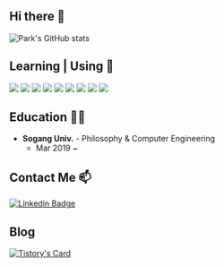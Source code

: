 ## Hi there 👋


![Park's GitHub stats](https://github-readme-stats-sigma-five.vercel.app/api?username=lina1919&show_icons=true&theme=omni)

## Learning | Using 🧠
  <img src="https://img.shields.io/badge/python-3776AB?style=flat-square&logo=python&logoColor=white"> <img src="https://img.shields.io/badge/django-092E20?style=flat-square&logo=django&logoColor=white"> 
  <img src="https://img.shields.io/badge/Java-007396?style=flat-square&logo=Java&logoColor=white"> 
  <img src="https://img.shields.io/badge/SpringBoot-6DB33F?style=flat-square&logo=SpringBoot&logoColor=white"/></a> 
  <img src="https://img.shields.io/badge/c-%2300599C.svg?style=flat-square&logo=c&logoColor=white"> 
  <img src="https://img.shields.io/badge/sqlite-%2307405e.svg?style=flat-square&logo=sqlite&logoColor=white"> 
  <img src="https://img.shields.io/badge/mysql-%2300f.svg?style=flat-square&logo=mysql&logoColor=white"> 
  <img src="https://img.shields.io/badge/github%20actions-%232671E5.svg?style=flat-square&logo=githubactions&logoColor=white"> 
  <img src="https://img.shields.io/badge/AWS-%23FF9900.svg?style=flat-square&logo=amazon-aws&logoColor=white">
  
##  Education 🧑‍💻
- **Sogang Univ.** - Philosophy & Computer Engineering
    - Mar 2019 ~  
   
## Contact Me 📫

[![Linkedin Badge](https://img.shields.io/twitter/url?color=lightblue&label=lina1919&logo=linkedin&logoColor=lightblue&style=for-the-badge&url=https%3A%2F%2Fwww.linkedin.com%2Fin%2Fmmertpolat)](https://www.linkedin.com/in/%EC%9C%A0%EB%A6%BC-%EB%B0%95-a893311b4/)

## Blog
[![Tistory's Card](https://github-readme-tistory-card.vercel.app/api?name=yurimy&postId=32&theme=tistory)](https://github.com/loosie/github-readme-tistory-card)


<!--
**lina1919/lina1919** is a ✨ _special_ ✨ repository because its `README.md` (this file) appears on your GitHub profile.

Here are some ideas to get you started:

- 🔭 I’m currently working on ...
- 🌱 I’m currently learning ...
- 👯 I’m looking to collaborate on ...
- 🤔 I’m looking for help with ...
- 💬 Ask me about ...
- 📫 How to reach me: ...
- 😄 Pronouns: ...
- ⚡ Fun fact: ...
-->
